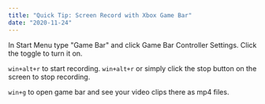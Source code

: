 ```yaml
---
title: "Quick Tip: Screen Record with Xbox Game Bar"
date: "2020-11-24"
---
```


In Start Menu type "Game Bar" and click Game Bar Controller Settings. Click the toggle to turn it on.

`win+alt+r` to start recording. `win+alt+r` or simply click the stop button on the screen to stop recording.

`win+g` to open game bar and see your video clips there as mp4 files.
